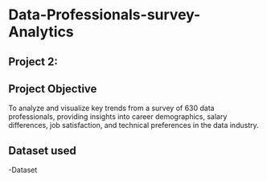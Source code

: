 # Data-Professionals-survey-Analytics

## Project 2:

## Project Objective
To analyze and visualize key trends from a survey of 630 data professionals, providing insights into career demographics, salary differences, job satisfaction, and technical preferences in the data industry.

## Dataset used
-<a herf="https://github.com/udbhav555/Data-Professionals-survey-Analytics/blob/main/Power%20BI%20-%20Final%20Project.xlsx">Dataset</a>
